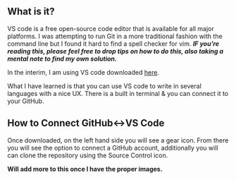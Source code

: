 ## What is it?
VS code is a free open-source code editor 
that is available for all major platforms. I 
was attempting to run Git in a more 
traditional fashion with the command line but
I found it hard to find a spell checker for
vim. ***IF you're reading this, please feel
free to drop tips on how to do this, also 
taking a mental note to find my own solution.***

In the interim, I am using VS code downloaded
[here](https://code.visualstudio.com/Download). 

What I have learned is that you can use VS 
code to write in several languages with a 
nice UX. There is a built in terminal & you 
can connect it to your GitHub. 

## How to Connect GitHub<->VS Code 
Once downloaded, on the left hand side you 
will see a gear icon. From there you will see
the option to connect a GitHub account,
additionally you will can clone the repository using the Source Control icon.


**Will add more to this once I have the proper images.**